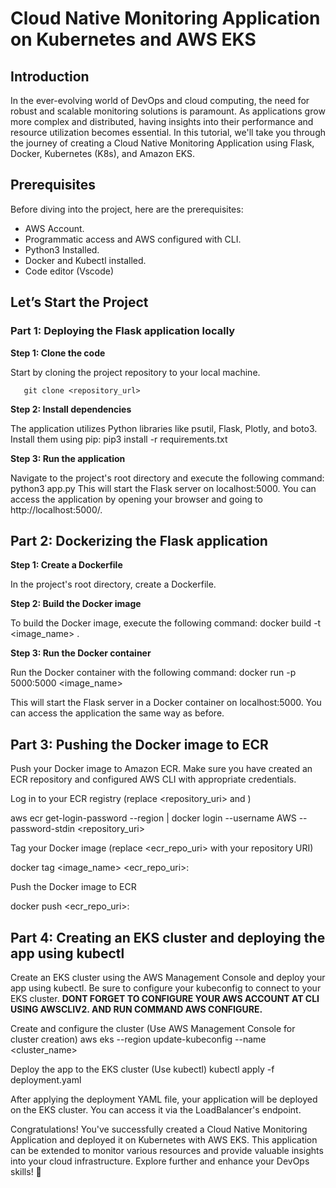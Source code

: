 # Cloud Native Monitoring Application on Kubernetes and AWS EKS

## Introduction

In the ever-evolving world of DevOps and cloud computing, the need for robust and scalable monitoring solutions is paramount. As applications grow more complex and distributed, having insights into their performance and resource utilization becomes essential. In this tutorial, we'll take you through the journey of creating a Cloud Native Monitoring Application using Flask, Docker, Kubernetes (K8s), and Amazon EKS.

## Prerequisites

Before diving into the project, here are the prerequisites:

- AWS Account.
- Programmatic access and AWS configured with CLI.
- Python3 Installed.
- Docker and Kubectl installed.
- Code editor (Vscode)

## Let’s Start the Project

### Part 1: Deploying the Flask application locally

**Step 1: Clone the code**

Start by cloning the project repository to your local machine.

       git clone <repository_url>

**Step 2: Install dependencies**

The application utilizes Python libraries like psutil, Flask, Plotly, and boto3. Install them using pip:
pip3 install -r requirements.txt

**Step 3: Run the application**

Navigate to the project's root directory and execute the following command:
python3 app.py
This will start the Flask server on localhost:5000. You can access the application by opening your browser and going to http://localhost:5000/.

## Part 2: Dockerizing the Flask application

**Step 1: Create a Dockerfile**

In the project's root directory, create a Dockerfile.

**Step 2: Build the Docker image**

To build the Docker image, execute the following command:
docker build -t <image_name> .

**Step 3: Run the Docker container**

Run the Docker container with the following command:
docker run -p 5000:5000 <image_name>

This will start the Flask server in a Docker container on localhost:5000. You can access the application the same way as before.

## Part 3: Pushing the Docker image to ECR

Push your Docker image to Amazon ECR. Make sure you have created an ECR repository and configured AWS CLI with appropriate credentials.

  Log in to your ECR registry (replace <repository_uri> and <region>)
 
   aws ecr get-login-password --region <region> | docker login --username AWS --password-stdin <repository_uri>

Tag your Docker image (replace <ecr_repo_uri> with your repository URI)
 
   docker tag <image_name> <ecr_repo_uri>:<tag>

Push the Docker image to ECR
 
 docker push <ecr_repo_uri>:<tag>


## Part 4: Creating an EKS cluster and deploying the app using kubectl

Create an EKS cluster using the AWS Management Console and deploy your app using kubectl. Be sure to configure your kubeconfig to connect to your EKS cluster.
**DONT FORGET TO CONFIGURE YOUR AWS ACCOUNT AT CLI USING AWSCLIV2. AND RUN COMMAND AWS CONFIGURE.**

Create and configure the cluster (Use AWS Management Console for cluster creation)
   aws eks --region <region> update-kubeconfig --name <cluster_name>

Deploy the app to the EKS cluster (Use kubectl)
   kubectl apply -f deployment.yaml

After applying the deployment YAML file, your application will be deployed on the EKS cluster. You can access it via the LoadBalancer's endpoint.

Congratulations! You've successfully created a Cloud Native Monitoring Application and deployed it on Kubernetes with AWS EKS. This application can be extended to monitor various resources and provide valuable insights into your cloud infrastructure. Explore further and enhance your DevOps skills! 🚀
